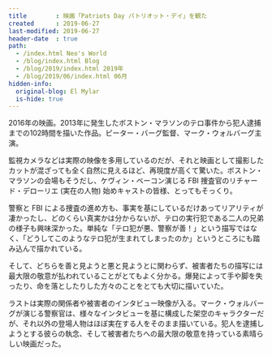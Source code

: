 ```yaml
---
title        : 映画「Patriots Day パトリオット・デイ」を観た
created      : 2019-06-27
last-modified: 2019-06-27
header-date  : true
path:
  - /index.html Neo's World
  - /blog/index.html Blog
  - /blog/2019/index.html 2019年
  - /blog/2019/06/index.html 06月
hidden-info:
  original-blog: El Mylar
  is-hide: true
---
```


2016年の映画。2013年に発生したボストン・マラソンのテロ事件から犯人逮捕までの102時間を描いた作品。ピーター・バーグ監督、マーク・ウォルバーグ主演。

監視カメラなどは実際の映像を多用しているのだが、それと映画として撮影したカットが混ざっても全く自然に見えるほど、再現度が高くて驚いた。ボストン・マラソンの会場もそうだし、ケヴィン・ベーコン演じる FBI 捜査官のリチャード・デローリエ (実在の人物) 始めキャストの皆様、とってもそっくり。

警察と FBI による捜査の進め方も、事実を基にしているだけあってリアリティが凄かったし、どのくらい真実かは分からないが、テロの実行犯である二人の兄弟の様子も興味深かった。単純な「テロ犯が悪、警察が善！」という描写ではなく、「どうしてこのようなテロ犯が生まれてしまったのか」というところにも踏み込んで描かれている。

そして、どちらを善と見ようと悪と見ようとに関わらず、被害者たちの描写には最大限の敬意が払われていることがとてもよく分かる。爆発によって手や脚を失ったり、命を落としたりした方々のことをとても大切に描いていた。

ラストは実際の関係者や被害者のインタビュー映像が入る。マーク・ウォルバーグが演じる警察官は、様々なインタビューを基に構成した架空のキャラクターだが、それ以外の登場人物はほぼ実在する人をそのまま描いている。犯人を逮捕しようとする彼らの執念、そして被害者たちへの最大限の敬意を持っている素晴らしい映画だった。
